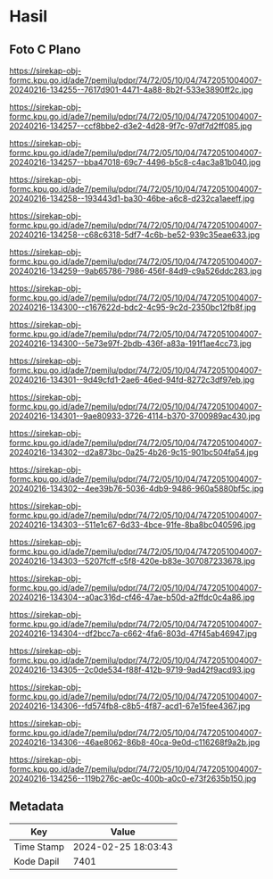 # Hasil

## Foto C Plano

https://sirekap-obj-formc.kpu.go.id/ade7/pemilu/pdpr/74/72/05/10/04/7472051004007-20240216-134255--7617d901-4471-4a88-8b2f-533e3890ff2c.jpg

https://sirekap-obj-formc.kpu.go.id/ade7/pemilu/pdpr/74/72/05/10/04/7472051004007-20240216-134257--ccf8bbe2-d3e2-4d28-9f7c-97df7d2ff085.jpg

https://sirekap-obj-formc.kpu.go.id/ade7/pemilu/pdpr/74/72/05/10/04/7472051004007-20240216-134257--bba47018-69c7-4496-b5c8-c4ac3a81b040.jpg

https://sirekap-obj-formc.kpu.go.id/ade7/pemilu/pdpr/74/72/05/10/04/7472051004007-20240216-134258--193443d1-ba30-46be-a6c8-d232ca1aeeff.jpg

https://sirekap-obj-formc.kpu.go.id/ade7/pemilu/pdpr/74/72/05/10/04/7472051004007-20240216-134258--c68c6318-5df7-4c6b-be52-939c35eae633.jpg

https://sirekap-obj-formc.kpu.go.id/ade7/pemilu/pdpr/74/72/05/10/04/7472051004007-20240216-134259--9ab65786-7986-456f-84d9-c9a526ddc283.jpg

https://sirekap-obj-formc.kpu.go.id/ade7/pemilu/pdpr/74/72/05/10/04/7472051004007-20240216-134300--c167622d-bdc2-4c95-9c2d-2350bc12fb8f.jpg

https://sirekap-obj-formc.kpu.go.id/ade7/pemilu/pdpr/74/72/05/10/04/7472051004007-20240216-134300--5e73e97f-2bdb-436f-a83a-191f1ae4cc73.jpg

https://sirekap-obj-formc.kpu.go.id/ade7/pemilu/pdpr/74/72/05/10/04/7472051004007-20240216-134301--9d49cfd1-2ae6-46ed-94fd-8272c3df97eb.jpg

https://sirekap-obj-formc.kpu.go.id/ade7/pemilu/pdpr/74/72/05/10/04/7472051004007-20240216-134301--9ae80933-3726-4114-b370-3700989ac430.jpg

https://sirekap-obj-formc.kpu.go.id/ade7/pemilu/pdpr/74/72/05/10/04/7472051004007-20240216-134302--d2a873bc-0a25-4b26-9c15-901bc504fa54.jpg

https://sirekap-obj-formc.kpu.go.id/ade7/pemilu/pdpr/74/72/05/10/04/7472051004007-20240216-134302--4ee39b76-5036-4db9-9486-960a5880bf5c.jpg

https://sirekap-obj-formc.kpu.go.id/ade7/pemilu/pdpr/74/72/05/10/04/7472051004007-20240216-134303--511e1c67-6d33-4bce-91fe-8ba8bc040596.jpg

https://sirekap-obj-formc.kpu.go.id/ade7/pemilu/pdpr/74/72/05/10/04/7472051004007-20240216-134303--5207fcff-c5f8-420e-b83e-307087233678.jpg

https://sirekap-obj-formc.kpu.go.id/ade7/pemilu/pdpr/74/72/05/10/04/7472051004007-20240216-134304--a0ac316d-cf46-47ae-b50d-a2ffdc0c4a86.jpg

https://sirekap-obj-formc.kpu.go.id/ade7/pemilu/pdpr/74/72/05/10/04/7472051004007-20240216-134304--df2bcc7a-c662-4fa6-803d-47f45ab46947.jpg

https://sirekap-obj-formc.kpu.go.id/ade7/pemilu/pdpr/74/72/05/10/04/7472051004007-20240216-134305--2c0de534-f88f-412b-9719-9ad42f9acd93.jpg

https://sirekap-obj-formc.kpu.go.id/ade7/pemilu/pdpr/74/72/05/10/04/7472051004007-20240216-134306--fd574fb8-c8b5-4f87-acd1-67e15fee4367.jpg

https://sirekap-obj-formc.kpu.go.id/ade7/pemilu/pdpr/74/72/05/10/04/7472051004007-20240216-134306--46ae8062-86b8-40ca-9e0d-c116268f9a2b.jpg

https://sirekap-obj-formc.kpu.go.id/ade7/pemilu/pdpr/74/72/05/10/04/7472051004007-20240216-134256--119b276c-ae0c-400b-a0c0-e73f2635b150.jpg


## Metadata

| Key        | Value               |
| ---------- | ------------------- |
| Time Stamp | 2024-02-25 18:03:43 |
| Kode Dapil | 7401                |



